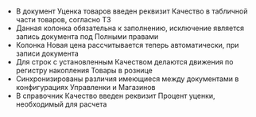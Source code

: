 
# 

- В документ Уценка товаров введен реквизит Качество в табличной части товаров, согласно ТЗ
- Данная колонка обязательна к заполнению, исключение является запись документа под Полными правами
- Колонка Новая цена рассчитывается теперь автоматически, при записи документа
- Для строк с установленным Качеством делаются движения по регистру накопления Товары в рознице
- Синхронизированы различия имеющиеся между документами в конфигурациях Управленки и Магазинов
- В справочник Качество введен реквизит Процент уценки, необходимый для расчета

